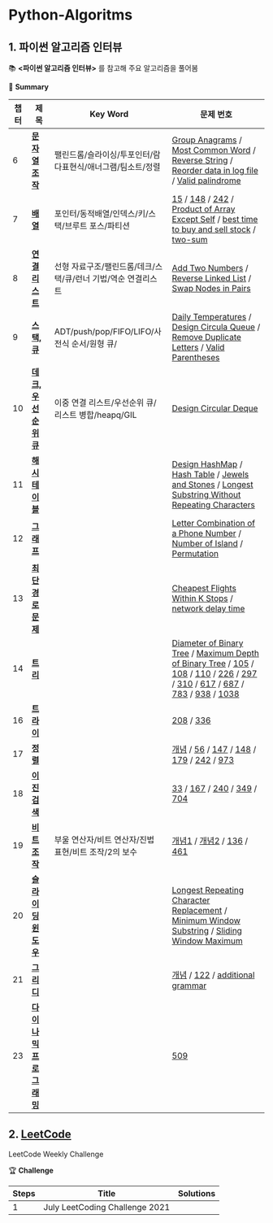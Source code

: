 # Python-Algoritms
## 1. 파이썬 알고리즘 인터뷰
:books: **<파이썬 알고리즘 인터뷰>** 를 참고해 주요 알고리즘을 풀어봄

📎 **Summary**

챕터|제목|Key Word|문제 번호
---|---|---|---
6|**[문자열 조작](https://github.com/GodJiLee/Python-Algorithm/tree/main/String_manipulation)**|팰린드롬/슬라이싱/투포인터/람다표현식/애너그램/팀소트/정렬|[Group Anagrams](https://github.com/GodJiLee/Python-Algorithm/blob/main/String_manipulation/Group%20Anagrams.py) / [Most Common Word](https://github.com/GodJiLee/Python-Algorithm/blob/main/String_manipulation/Most%20Common%20Word.py) / [Reverse String](https://github.com/GodJiLee/Python-Algorithm/blob/main/String_manipulation/Reverse%20String.py) / [Reorder data in log file](https://github.com/GodJiLee/Python-Algorithm/blob/main/String_manipulation/reorder%20data%20in%20log%20file.py) / [Valid palindrome](https://github.com/GodJiLee/Python-Algorithm/blob/main/String_manipulation/valid%20palindrome.py)
7|**[배열](https://github.com/GodJiLee/Python-Algorithm/tree/main/Array)**|포인터/동적배열/인덱스/키/스택/브루트 포스/파티션|[15](https://github.com/GodJiLee/Python-Algorithm/blob/main/Array/15.py) / [148](https://github.com/GodJiLee/Python-Algorithm/blob/main/Array/148.md) / [242](https://github.com/GodJiLee/Python-Algorithm/blob/main/242.md) / [Product of Array Except Self](https://github.com/GodJiLee/Python-Algorithm/blob/main/Array/Product%20of%20Array%20Except%20Self.py) / [best time to buy and sell stock](https://github.com/GodJiLee/Python-Algorithm/blob/main/Array/best%20time%20to%20buy%20and%20sell%20stock.py) / [two-sum](https://github.com/GodJiLee/Python-Algorithm/blob/main/Array/two-sum.py)
8|**[연결 리스트](https://github.com/GodJiLee/Leetcode-Algorithm/tree/main/Linked_list)**|선형 자료구조/팰린드롬/데크/스택/큐/런너 기법/역순 연결리스트|[Add Two Numbers](https://github.com/GodJiLee/Python-Algorithm/blob/main/Linked_list/Add%20Two%20Numbers.py) / [Reverse Linked List](https://github.com/GodJiLee/Python-Algorithm/blob/main/Linked_list/Reverse%20Linked%20List.py) / [Swap Nodes in Pairs](https://github.com/GodJiLee/Python-Algorithm/blob/main/Linked_list/Swap%20Nodes%20in%20Pairs.py)
9|**[스택, 큐](https://github.com/GodJiLee/Leetcode-Algorithm/tree/main/Stack)**|ADT/push/pop/FIFO/LIFO/사전식 순서/원형 큐/|[Daily Temperatures](https://github.com/GodJiLee/Python-Algorithm/blob/main/Stack/Daily%20Temperatures.py) / [Design Circula Queue](https://github.com/GodJiLee/Python-Algorithm/blob/main/Stack/Design%20Circula%20Queue.py) / [Remove Duplicate Letters](https://github.com/GodJiLee/Python-Algorithm/blob/main/Stack/Remove%20Duplicate%20Letters.py) / [Valid Parentheses](https://github.com/GodJiLee/Python-Algorithm/blob/main/Stack/Valid%20Parentheses.py)
10|**[데크, 우선순위 큐](https://github.com/GodJiLee/Leetcode-Algorithm/tree/main/Deque)**|이중 연결 리스트/우선순위 큐/리스트 병합/heapq/GIL|[Design Circular Deque](https://github.com/GodJiLee/Python-Algorithm/blob/main/Deque/Design%20Circular%20Deque.py)
11|**[해시 테이블](https://github.com/GodJiLee/Leetcode-Algorithm/tree/main/Hash)**|  |[Design HashMap](https://github.com/GodJiLee/Python-Algorithm/blob/main/Hash/Design%20HashMap.py) / [Hash Table](https://github.com/GodJiLee/Python-Algorithm/blob/main/Hash/Hash%20Table.py) / [Jewels and Stones](https://github.com/GodJiLee/Python-Algorithm/blob/main/Hash/Jewels%20and%20Stones.py) / [Longest Substring Without Repeating Characters](https://github.com/GodJiLee/Python-Algorithm/blob/main/Hash/Longest%20Substring%20Without%20%20Repeating%20Characters.py)
12|**[그래프](https://github.com/GodJiLee/Leetcode-Algorithm/tree/main/Graph)**| |[Letter Combination of a Phone Number](https://github.com/GodJiLee/Python-Algorithm/blob/main/Graph/Letter%20Combination%20of%20a%20Phone%20Number.py) / [Number of Island](https://github.com/GodJiLee/Python-Algorithm/blob/main/Graph/Number%20of%20Island.py) / [Permutation](https://github.com/GodJiLee/Python-Algorithm/blob/main/Graph/Pernutations.py)
13|**[최단 경로 문제](https://github.com/GodJiLee/Leetcode-Algorithm/tree/main/Shortest_path_problem)**|  |[Cheapest Flights Within K Stops](https://github.com/GodJiLee/Python-Algorithm/blob/main/Shortest_path_problem/Cheapest%20Flights%20Within%20K%20Stops) / [network delay time](https://github.com/GodJiLee/Python-Algorithm/blob/main/Shortest_path_problem/network%20delay%20time)
14|**[트리](https://github.com/GodJiLee/Leetcode-Algorithm/tree/main/Tree)**|  |[Diameter of Binary Tree](https://github.com/GodJiLee/Python-Algorithm/blob/main/Tree/Diameter%20of%20Binary%20Tree) / [Maximum Depth of Binary Tree](https://github.com/GodJiLee/Python-Algorithm/blob/main/Tree/Maximum%20Depth%20of%20Binary%20Tree.py) / [105](https://github.com/GodJiLee/Python-Algorithm/blob/main/Tree/Leetcode%20%23105.md) / [108](https://github.com/GodJiLee/Python-Algorithm/blob/main/Tree/Leetcode%20%23108%20Convert%20Sorted%20Array%20to%20Binary%20Search%20Tree.md) / [110](https://github.com/GodJiLee/Python-Algorithm/blob/main/Tree/Leetcode%20%23110.md) / [226](https://github.com/GodJiLee/Python-Algorithm/blob/main/Tree/Leetcode%20%23226.md) / [297](https://github.com/GodJiLee/Python-Algorithm/blob/main/Tree/Leetcode%20%23297.md) / [310](https://github.com/GodJiLee/Python-Algorithm/blob/main/Tree/Leetcode%20%23310.md) / [617](https://github.com/GodJiLee/Python-Algorithm/blob/main/Tree/Leetcode%20%23617.md) / [687](https://github.com/GodJiLee/Python-Algorithm/blob/main/Tree/Leetcode%20%23687.md) / [783](https://github.com/GodJiLee/Python-Algorithm/blob/main/Tree/Leetcode%20%23783.md) / [938](https://github.com/GodJiLee/Python-Algorithm/blob/main/Tree/Leetcode%20%23938.md) / [1038](https://github.com/GodJiLee/Python-Algorithm/blob/main/Tree/Leetcode%20%231038.md)
16|**[트라이](https://github.com/GodJiLee/Leetcode-Algorithm/tree/main/Trie)**|   |[208](https://github.com/GodJiLee/Python-Algorithm/blob/main/Trie/Leetcode%20%23208.md) / [336](https://github.com/GodJiLee/Python-Algorithm/blob/main/Trie/336.md)
17|**[정렬](https://github.com/GodJiLee/Leetcode-Algorithm/tree/main/Sorting)**|   |[개념](https://github.com/GodJiLee/Python-Algorithm/blob/main/Sorting/%EC%A0%95%EB%A0%AC(Sorting).md) / [56](https://github.com/GodJiLee/Python-Algorithm/blob/main/Sorting/56.md) / [147](https://github.com/GodJiLee/Python-Algorithm/blob/main/Sorting/147.md) / [148](https://github.com/GodJiLee/Python-Algorithm/blob/main/Sorting/148.md) / [179](https://github.com/GodJiLee/Python-Algorithm/blob/main/Sorting/179.md) / [242](https://github.com/GodJiLee/Python-Algorithm/blob/main/Sorting/242.md) / [973](https://github.com/GodJiLee/Python-Algorithm/blob/main/Sorting/973.md)
18|**[이진 검색](https://github.com/GodJiLee/Leetcode-Algorithm/tree/main/Binary_search)**|   |[33](https://github.com/GodJiLee/Python-Algorithm/blob/main/Binary_search/33.md) / [167](https://github.com/GodJiLee/Python-Algorithm/blob/main/Binary_search/167.md) / [240](https://github.com/GodJiLee/Python-Algorithm/blob/main/Binary_search/240.md) / [349](https://github.com/GodJiLee/Python-Algorithm/blob/main/Binary_search/349.md) / [704](https://github.com/GodJiLee/Python-Algorithm/blob/main/Binary_search/704.md)
19|**[비트 조작](https://github.com/GodJiLee/Leetcode-Algorithm/tree/main/Bit_manipulation)**|부울 연산자/비트 연산자/진법 표현/비트 조작/2의 보수|[개념1](https://github.com/GodJiLee/Python-Algorithm/blob/main/Bit_manipulation/%5B%EA%B0%9C%EB%85%90%5D%20%EB%B9%84%ED%8A%B8%20%EC%A1%B0%EC%9E%91.md) / [개념2](https://github.com/GodJiLee/Python-Algorithm/blob/main/Bit_manipulation/%5B%EA%B0%9C%EB%85%90%5D%20%EB%B9%84%ED%8A%B8%EC%A1%B0%EC%9E%91-2%EC%9D%98%20%EB%B3%B4%EC%88%98.md) / [136](https://github.com/GodJiLee/Python-Algorithm/blob/main/Bit_manipulation/136%20Single%20Number.md) / [461](https://github.com/GodJiLee/Python-Algorithm/blob/main/Bit_manipulation/461.md)
20|**[슬라이딩 윈도우](https://github.com/GodJiLee/Python-Algorithm/tree/main/Sliding_window)**|   |[Longest Repeating Character Replacement](https://github.com/GodJiLee/Python-Algorithm/blob/main/Sliding_window/Longest%20Repeating%20Character%20Replacement) / [Minimum Window Substring](https://github.com/GodJiLee/Python-Algorithm/blob/main/Sliding_window/Minimum%20Window%20Substring) / [Sliding Window Maximum](https://github.com/GodJiLee/Python-Algorithm/blob/main/Sliding_window/Sliding%20Window%20Maximum)
21|**[그리디](https://github.com/GodJiLee/Python-Algorithm/tree/main/Greedy)**|   |[개념](https://github.com/GodJiLee/Python-Algorithm/blob/main/Greedy/%EA%B7%B8%EB%A6%AC%EB%94%94.md) / [122](https://github.com/GodJiLee/Python-Algorithm/blob/main/Greedy/Leetcode%20%23122%20BestTimetoBuyandSellStock2.md) / [additional grammar](https://github.com/GodJiLee/Python-Algorithm/blob/main/Greedy/additional%20grammar.py)
23|**[다이나믹 프로그래밍](https://github.com/GodJiLee/Python-Algorithm/tree/main/Dynamic_programming)**|   |[509](https://github.com/GodJiLee/Python-Algorithm/blob/main/Dynamic_programming/Leetcode%20%23509.md)
 

## 2. [LeetCode](https://leetcode.com/Jiwon_Lee/)   

LeetCode Weekly Challenge

🏆 **Challenge**

Steps|Title|Solutions
 ---|---|---
 1|July LeetCoding Challenge 2021|
